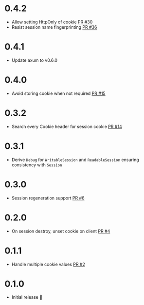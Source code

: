 # 0.4.2

- Allow setting HttpOnly of cookie [PR #30](https://github.com/maxcountryman/axum-sessions/pull/30)
- Resist session name fingerprinting [PR #36](https://github.com/maxcountryman/axum-sessions/pull/36)

# 0.4.1

- Update axum to v0.6.0

# 0.4.0

- Avoid storing cookie when not required [PR #15](https://github.com/maxcountryman/axum-sessions/pull/15)

# 0.3.2

- Search every Cookie header for session cookie [PR #14](https://github.com/maxcountryman/axum-sessions/pull/14)

# 0.3.1

- Derive `Debug` for `WritableSession` and `ReadableSession` ensuring consistency with `Session`

# 0.3.0

- Session regeneration support [PR #6](https://github.com/maxcountryman/axum-sessions/pull/6)

# 0.2.0

- On session destroy, unset cookie on client [PR #4](https://github.com/maxcountryman/axum-sessions/pull/4)

# 0.1.1

- Handle multiple cookie values [PR #2](https://github.com/maxcountryman/axum-sessions/pull/2)

# 0.1.0

- Initial release :tada:
